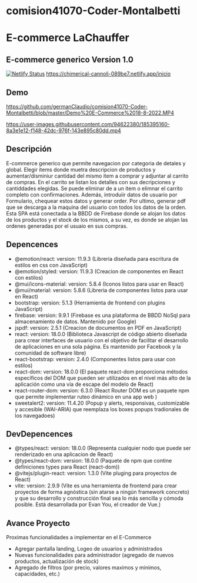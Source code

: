 # comision41070-Coder-Montalbetti

# E-commerce LaChauffer
## E-commerce generico Version 1.0
[![Netlify Status](https://api.netlify.com/api/v1/badges/fc31b6e1-d5e0-48ce-ab4e-0441b535429a/deploy-status)](https://app.netlify.com/sites/chimerical-cannoli-089be7)
https://chimerical-cannoli-089be7.netlify.app/inicio

## Demo
https://github.com/germanClaudio/comision41070-Coder-Montalbetti/blob/master/Demo%20E-Commerce%2018-8-2022.MP4


https://user-images.githubusercontent.com/94622380/185395160-8a3e1e12-f148-42dc-976f-143e895c80dd.mp4


## Descripción

E-commerce generico que permite navegacion por categoria de detales y global. Elegir items donde muetra descripcion de productos y aumentar/disminiur cantidad del mismo item a comprar y adjuntar al carrito de compras. En el carrito se listan los detalles con sus decripciones y cantiddades elegidas. Se puede eliminar de a un item o elimnar el carrito completo con confirmaciones. Además, introduiir datos de usuario por Formulario, chequear estos datos y generar order. Por ultimo, generar pdf que se descarga a la maquina del usuario con todos los datos de la orden. Esta SPA está conectada a la BBDD de Firebase donde se alojan los datos de los productos y el stock de los mismos, a su vez, es donde se alojan las ordenes generadas por el usuaio en sus compras.

## Depencences

- @emotion/react: version: 11.9.3  (Libreria diseñada para escritura de estilos en css con JavaScript)
- @emotion/styled: version: 11.9.3 (Creacion de componentes en React con estilos)
- @mui/icons-material: version: 5.8.4 (Iconos listos para usar en React)
- @mui/material: version: 5.8.6 (Libreria de componentes listos para usar en React)
- bootstrap: version: 5.1.3 (Herramienta de frontend con plugins JavaScript)
- firebase: version: 9.9.1 (Firebase es una plataforma de BBDD NoSql para almacenamiento de datos. Mantenido por Google)
- jspdf: version: 2.5.1 (Creacion de documentos en PDF en JavaScript)
- react: version: 18.0.0 (Biblioteca Javascript de código abierto diseñada para crear interfaces de usuario con el objetivo de facilitar el desarrollo de aplicaciones en una sola página. Es mantenido por Facebook y la comunidad de software libre)
- react-bootstrap: version: 2.4.0 (Componentes listos para usar con estilos)
- react-dom: version: 18.0.0 (El paquete react-dom proporciona métodos específicos del DOM que pueden ser utilizados en el nivel más alto de la aplicación como una vía de escape del modelo de React)
- react-router-dom: version: 6.3.0 (React Router DOM es un paquete npm que permite implementar ruteo dinámico en una app web )
- sweetalert2: version: 11.4.20 (Popup y alerts, responsivas, customizable y accesible (WAI-ARIA) que reemplaza los boxes popups tradionales de los navegadoes)

## DevDepencences
- @types/react: version: 18.0.0 (Representa cualquier nodo que puede ser renderizado en una aplicacion de React)
- @types/react-dom: version: 18.0.0 (Paquete de npm que contine definiciones types para React (react-dom))
- @vitejs/plugin-react: version: 1.3.0 (Vite pluging para proyectos de React)
- vite: version: 2.9.9 (Vite es una herramienta de frontend para crear proyectos de forma agnóstica (sin atarse a ningún framework concreto) y que su desarrollo y construcción final sea lo más sencilla y cómoda posible. Está desarrollada por Evan You, el creador de Vue.)


## Avance Proyecto

Proximas funcionalidades a implementar en el E-Commerce

- Agregar pantalla landing, Logeo de usuarios y administrados
- Nuevas funcionalidades para administrador (agregado de nuevos productos, actualización de stock)
- Agregado de filtros (por precio, valores maximos y minimos, capacidades, etc.)
